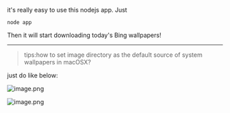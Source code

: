 it's really easy to use this nodejs app. Just

```
node app
```

Then it will start downloading today's Bing wallpapers!
____
>tips:how to set image directory as the default source of system wallpapers in macOSX?

just do like below:

![image.png](http://upload-images.jianshu.io/upload_images/2448372-b21176d359410ba7.png?imageMogr2/auto-orient/strip%7CimageView2/2/w/1240)

![image.png](http://upload-images.jianshu.io/upload_images/2448372-3165f2e3aaf2e4a1.png?imageMogr2/auto-orient/strip%7CimageView2/2/w/1240)
